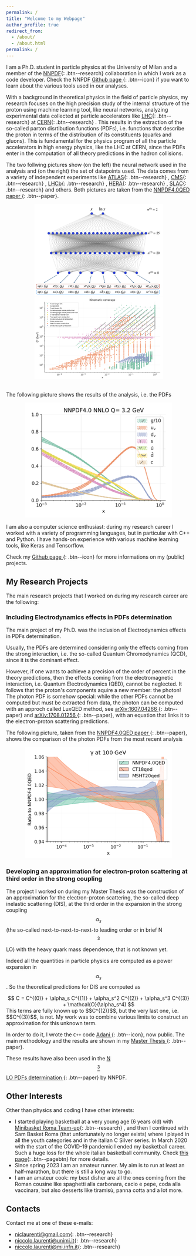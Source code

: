 ```yaml
---
permalink: /
title: "Welcome to my Webpage"
author_profile: true
redirect_from: 
  - /about/
  - /about.html
permalink: /
---
```


I am a Ph.D. student in particle physics at the University of Milan and a member of the [NNPDF](https://nnpdf.mi.infn.it){: .btn--research}  collaboration
in which I work as a code developer.
Check the NNPDF
[Github page <i class="fab fa-fw fa-github" width="40" height="40"></i>](https://github.com/NNPDF "Github page"){: .btn--icon} if you want to learn about the various tools used in our analyses.

With a background in theoretical physics in the field of particle physics, my research focuses on the high precision study of the internal
structure of the proton using machine learning tool, like neural networks, analyzing experimental data collected at particle accelerators
like [LHC](https://home.cern/science/accelerators/large-hadron-collider){: .btn--research}  at [CERN](https://home.cern){: .btn--research} .
This results in the extraction of the so-called parton disrtibution functions (PDFs), i.e. functions that describe the proton in terms of
the distribution of its constituents (quarks and gluons).
This is fundamental for the physics program of all the particle accelerators in high energy physics, like the LHC at CERN, since the PDFs
enter in the computation of all theory predictions in the hadron collisions.

The two follwing pictures show (on the left) the neural network used in the analysis and (on the right) the set of datapoints used.
The data comes from a variety of independent experiments like [ATLAS](https://atlas.cern){: .btn--research} , [CMS](https://home.cern/science/experiments/cms){: .btn--research} ,
 [LHCb](https://home.cern/science/experiments/lhcb){: .btn--research} , [HERA](https://en.wikipedia.org/wiki/HERA_(particle_accelerator)){: .btn--research} ,
 [SLAC](https://en.wikipedia.org/wiki/SLAC_National_Accelerator_Laboratory){: .btn--research}  and others.
Both pictures are taken from the [NNPDF4.0QED paper <i class="ai ai-inspire" width="40" height="40"></i>](https://inspirehep.net/literature/1918284 "Inspire page"){: .btn--paper}.

<div style="text-align:center">
  <img src="images/neuralnetwork.png" alt="Neural network used in the analysis" width="350">
  <img src="images/datapoints.png" alt="Dataset" width="350">
</div>
<br>

The following picture shows the results of the analysis, i.e. the PDFs

<div style="text-align:center">
  <img src="images/PDFs.png" alt="PDFs." width="400">
</div>




I am also a computer science enthusiast: during my research career I worked with a variety of programming languages, but in particular
with C++ and Python.
I have hands-on experience with various machine learning tools, like Keras and Tensorflow.

Check my [Github page <i class="fab fa-fw fa-github" width="40" height="40"></i>](https://github.com/niclaurenti "Github page"){: .btn--icon} for more informations on my (public) projects.

<!-- Check also my [LinkedIn page](https://www.linkedin.com/in/niccolò-laurenti/){: .btn--paper} -->


My Research Projects
--------------------

The main research projects that I worked on during my research career are the following:

### Including Electrodynamics effects in PDFs determination

The main project of my Ph.D. was the inclusion of Electrodynamics effects in PDFs determination.

Usually, the PDFs are determined considering only the effects coming from the strong interaction, i.e. the so-called
Quantum Chromodynamics (QCD), since it is the dominant effect.

However, if one wants to achieve a precision of the order of percent in the theory predictions, then the effects coming
from the electromagnetic interaction, i.e. Quantum Electrodynamics (QED), cannot be neglected.
It follows that the proton's components aquire a new member: the photon!
The photon PDF is somehow special: while the other PDFs cannot be computed but must be extracted from data, the photon can be
computed with an approch called LuxQED method, see [arXiv:1607.04266 <i class="ai ai-inspire" width="40" height="40"></i>](https://inspirehep.net/literature/1475703 "Inspire page"){: .btn--paper} and [arXiv:1708.01256 <i class="ai ai-inspire" width="40" height="40"></i>](https://inspirehep.net/literature/1614486 "Inspire page"){: .btn--paper}, with an equation that links it to the electron-proton scattering predictions.

The following picture, taken from the [NNPDF4.0QED paper <i class="ai ai-inspire" width="40" height="40"></i>](https://inspirehep.net/literature/2747770 "Inspire page"){: .btn--paper}, shows the comparison of the photon PDFs from the most recent analysis

<div style="text-align:center">
  <img src="images/ratio_plot_pdfs_gamma.png" alt="phPDFs." width="400">
</div>


### Developing an approximation for electron-proton scattering at third order in the strong coupling

The project I worked on during my Master Thesis was the construction
of an approximation for the electron-proton scattering, the so-called deep inelastic scattering (DIS),
at the third order in the expansion in the strong coupling $$\alpha_s$$ (the so-called next-to-next-to-next-to leading order 
or in brief N$$^3$$LO) with the heavy quark mass dependence, that is not known yet.

Indeed all the quantities in particle physics are computed as a power expansion in $$\alpha_s$$.
So the theoretical predictions for DIS are computed as
<div style="text-align:center">
$$
C = C^{(0)} + \alpha_s C^{(1)} + \alpha_s^2 C^{(2)} + \alpha_s^3 C^{(3)} + \mathcal{O}(\alpha_s^4)
$$
</div>
This terms are fully known up to $$C^{(2)}$$, but the very last one, i.e. $$C^{(3)}$$, is not.
My work was to combine various limits to construct an approximation for this unknown term.

In order to do it, I wrote the `C++` code [Adani <i class="fab fa-fw fa-github" width="40" height="40"></i>](https://github.com/niclaurenti/Adani "Github page"){: .btn--icon}, now public.
The main methodology and the results are shown in my [Master Thesis <i class="ai ai-inspire" width="40" height="40"></i>](https://inspirehep.net/literature/2750247 "Inspire page"){: .btn--paper}. 

These results have also been used in the [N$$^3$$LO PDFs determination <i class="ai ai-inspire" width="40" height="40"></i>](https://inspirehep.net/literature/2762925 "Inspire page"){: .btn--paper} by NNPDF.

Other Interests
---------------

Other than physics and coding I have other interests:
- I started playing basketball at a very young age (6 years old) with [Minibasket Roma Team-up](http://www.minibasketromateamup.it){: .btn--research} ,
and then I continued with Sam Basket Roma (that unfortunately no longer exists) where I played in all the youth categories and in
the italian C Silver series.
In March 2020 with the start of the COVID-19 pandemic I ended my basketball career. Such a huge loss for the whole italian 
basketball community. Check [this page](/basketballcareer/){: .btn--pagebtn} for more details.
- Since spring 2023 I am an amateur runner. My aim is to run at least an half-marathon, but there is still a long way to go.
- I am an amateur cook: my best disher are all the ones coming from the Roman cousine like spaghetti alla carbonara, cacio e pepe, 
coda alla vaccinara, but also desserts like tiramisù, panna cotta and a lot more.



Contacts
------
Contact me at one of these e-mails:
- [niclaurenti@gmail.com](mailto:niclaurenti@gmail.com){: .btn--research} 
- [niccolo.laurenti@unimi.it](mailto:niccolo.laurenti@unimi.it){: .btn--research} 
- [niccolo.laurenti@mi.infn.it](mailto:niccolo.laurenti@mi.infn.it){: .btn--research} 
